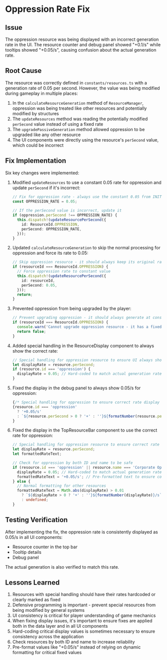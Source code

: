 # Oppression Rate Fix

## Issue
The oppression resource was being displayed with an incorrect generation rate in the UI. The resource counter and debug panel showed "+0.1/s" while tooltips showed "+0.05/s", causing confusion about the actual generation rate.

## Root Cause
The resource was correctly defined in `constants/resources.ts` with a generation rate of 0.05 per second. However, the value was being modified during gameplay in multiple places:

1. In the `calculateResourceGeneration` method of `ResourceManager`, oppression was being treated like other resources and potentially modified by structures
2. The `updateResources` method was reading the potentially modified `perSecond` value instead of using a fixed rate
3. The `upgradePassiveGeneration` method allowed oppression to be upgraded like any other resource
4. The UI components were directly using the resource's `perSecond` value, which could be incorrect

## Fix Implementation
Six key changes were implemented:

1. Modified `updateResources` to use a constant 0.05 rate for oppression and update `perSecond` if it's incorrect:
   ```typescript
   // Fix for oppression rate - always use the constant 0.05 from INITIAL_RESOURCES 
   const OPPRESSION_RATE = 0.05;
      
   // If the perSecond value is incorrect, update it
   if (oppression.perSecond !== OPPRESSION_RATE) {
     this.dispatch!(updateResourcePerSecond({
       id: ResourceId.OPPRESSION,
       perSecond: OPPRESSION_RATE,
     }));
   }
   ```

2. Updated `calculateResourceGeneration` to skip the normal processing for oppression and force its rate to 0.05:
   ```typescript 
   // Skip oppression resource - it should always keep its original rate
   if (resourceId === ResourceId.OPPRESSION) {
     // Force oppression rate to constant value
     this.dispatch!(updateResourcePerSecond({
       id: resourceId,
       perSecond: 0.05,
     }));
     return;
   }
   ```

3. Prevented oppression from being upgraded by the player:
   ```typescript
   // Prevent upgrading oppression - it should always generate at constant rate
   if (resourceId === ResourceId.OPPRESSION) {
     console.warn('Cannot upgrade oppression resource - it has a fixed generation rate');
     return false;
   }
   ```

4. Added special handling in the ResourceDisplay component to always show the correct rate:
   ```typescript
   // Special handling for oppression resource to ensure UI always shows correct rate
   let displayRate = resource.perSecond;
   if (resource.id === 'oppression') {
     displayRate = 0.05; // Hard-coded to match actual generation rate
   }
   ```

5. Fixed the display in the debug panel to always show 0.05/s for oppression:
   ```typescript
   {/* Special handling for oppression to ensure correct rate display */}
   {resource.id === 'oppression' 
     ? '+0.05/s' 
     : `${resource.perSecond > 0 ? '+' : ''}${formatNumber(resource.perSecond)}/s`
   }
   ```

6. Fixed the display in the TopResourceBar component to use the correct rate for oppression:
   ```typescript
   // Special handling for oppression resource to ensure correct rate display
   let displayRate = resource.perSecond;
   let formattedRateText;
   
   // Check for oppression by both ID and name to be safe
   if (resource.id === 'oppression' || resource.name === 'Corporate Oppression') {
     displayRate = 0.05; // Hard-coded to match actual generation rate
     formattedRateText = '+0.05/s'; // Pre-formatted text to ensure consistency
   } else {
     // Normal formatting for other resources
     formattedRateText = Math.abs(displayRate) > 0.01 
       ? `${displayRate > 0 ? '+' : ''}${formatNumber(displayRate)}/s` 
       : undefined;
   }
   ```

## Testing Verification
After implementing the fix, the oppression rate is consistently displayed as 0.05/s in all UI components:
- Resource counter in the top bar
- Tooltip details
- Debug panel

The actual generation is also verified to match this rate.

## Lessons Learned
1. Resources with special handling should have their rates hardcoded or clearly marked as fixed
2. Defensive programming is important - prevent special resources from being modified by general systems
3. UI consistency is critical for player understanding of game mechanics
4. When fixing display issues, it's important to ensure fixes are applied both in the data layer and in all UI components
5. Hard-coding critical display values is sometimes necessary to ensure consistency across the application
6. Check resources by both ID and name to increase reliability
7. Pre-format values like "+0.05/s" instead of relying on dynamic formatting for critical fixed values